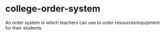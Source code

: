 # college-order-system
An order system in which teachers can use to order resources/equipment for their students.
